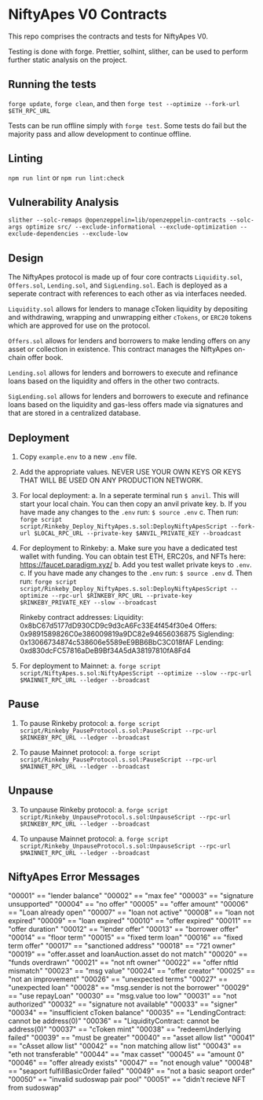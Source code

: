 # NiftyApes V0 Contracts

This repo comprises the contracts and tests for NiftyApes V0.

Testing is done with forge. Prettier, solhint, slither, can be used to perform further static analysis on the project.

## Running the tests

`forge update`, `forge clean`, and then `forge test --optimize --fork-url $ETH_RPC_URL`

Tests can be run offline simply with `forge test`. Some tests do fail but the majority pass and allow development to continue offline.

## Linting

`npm run lint` or `npm run lint:check`

## Vulnerability Analysis

`slither --solc-remaps @openzeppelin=lib/openzeppelin-contracts --solc-args optimize src/ --exclude-informational --exclude-optimization --exclude-dependencies --exclude-low`

## Design

The NiftyApes protocol is made up of four core contracts `Liquidity.sol`, `Offers.sol`, `Lending.sol`, and `SigLending.sol`. Each is deployed as a seperate contract with references to each other as via interfaces needed.

`Liquidity.sol` allows for lenders to manage cToken liquidity by depositing and withdrawing, wrapping and unwrapping either `cTokens`, or `ERC20` tokens which are approved for use on the protocol.

`Offers.sol` allows for lenders and borrowers to make lending offers on any asset or collection in existence. This contract manages the NiftyApes on-chain offer book.

`Lending.sol` allows for lenders and borrowers to execute and refinance loans based on the liquidity and offers in the other two contracts.

`SigLending.sol` allows for lenders and borrowers to execute and refinance loans based on the liquidity and gas-less offers made via signatures and that are stored in a centralized database.

## Deployment

1. Copy `example.env` to a new `.env` file.

2. Add the appropriate values. NEVER USE YOUR OWN KEYS OR KEYS THAT WILL BE USED ON ANY PRODUCTION NETWORK.

3. For local deployment:
   a. In a seperate terminal run `$ anvil`. This will start your local chain. You can then copy an anvil private key.
   b. If you have made any changes to the `.env` run: `$ source .env`
   c. Then run:
   `forge script script/Rinkeby_Deploy_NiftyApes.s.sol:DeployNiftyApesScript --fork-url $LOCAL_RPC_URL --private-key $ANVIL_PRIVATE_KEY --broadcast`

4. For deployment to Rinkeby:
   a. Make sure you have a dedicated test wallet with funding. You can obtain test ETH, ERC20s, and NFTs here: https://faucet.paradigm.xyz/
   b. Add you test wallet private keys to `.env`.
   c. If you have made any changes to the `.env` run: `$ source .env`
   d. Then run:
   `forge script script/Rinkeby_Deploy_NiftyApes.s.sol:DeployNiftyApesScript --optimize --rpc-url $RINKEBY_RPC_URL --private-key $RINKEBY_PRIVATE_KEY --slow --broadcast`

   Rinkeby contract addresses:
   Liquidity: 0x8bC67d5177dD930CD9c9d3cA6Fc33E4f454f30e4
   Offers: 0x9891589826C0e386009819a9DC82e94656036875
   Siglending: 0x13066734874c538606e5589eE9BB6BbC3C018fAF
   Lending: 0xd830dcFC57816aDeB9Bf34A5dA38197810fA8Fd4

5. For deployment to Mainnet:
   a. `forge script script/NiftyApes.s.sol:NiftyApesScript --optimize --slow --rpc-url $MAINNET_RPC_URL --ledger --broadcast`

## Pause

1. To pause Rinkeby protocol:
   a. `forge script script/Rinkeby_PauseProtocol.s.sol:PauseScript --rpc-url $RINKEBY_RPC_URL --ledger --broadcast`

2. To pause Mainnet protocol:
   a. `forge script script/Rinkeby_PauseProtocol.s.sol:PauseScript --rpc-url $MAINNET_RPC_URL --ledger --broadcast`

## Unpause

3. To unpause Rinkeby protocol:
   a. `forge script script/Rinkeby_UnpauseProtocol.s.sol:UnpauseScript --rpc-url $RINKEBY_RPC_URL --ledger --broadcast`

4. To unpause Mainnet protocol:
   a. `forge script script/Rinkeby_UnpauseProtocol.s.sol:UnpauseScript --rpc-url $MAINNET_RPC_URL --ledger --broadcast`

## NiftyApes Error Messages

"00001" == "lender balance"
"00002" == "max fee"
"00003" == "signature unsupported"
"00004" == "no offer"
"00005" == "offer amount"
"00006" == "Loan already open"
"00007" == "loan not active"
"00008" == "loan not expired"
"00009" == "loan expired"
"00010" == "offer expired"
"00011" == "offer duration"
"00012" == "lender offer"
"00013" == "borrower offer"
"00014" == "floor term"
"00015" == "fixed term loan"
"00016" == "fixed term offer"
"00017" == "sanctioned address"
"00018" == "721 owner"
"00019" == "offer.asset and loanAuction.asset do not match"
"00020" == "funds overdrawn"
"00021" == "not nft owner"
"00022" == "offer nftId mismatch"
"00023" == "msg value"
"00024" == "offer creator"
"00025" == "not an improvement"
"00026" == "unexpected terms"
"00027" == "unexpected loan"
"00028" == "msg.sender is not the borrower"
"00029" == "use repayLoan"
"00030" == "msg.value too low"
"00031" == "not authorized"
"00032" == "signature not available"
"00033" == "signer"
"00034" == "insufficient cToken balance"
"00035" == "LendingContract: cannot be address(0)"
"00036" == "LiquidityContract: cannot be address(0)"
"00037" == "cToken mint"
"00038" == "redeemUnderlying failed"
"00039" == "must be greater"
"00040" == "asset allow list"
"00041" == "cAsset allow list"
"00042" == "non matching allow list"
"00043" == "eth not transferable"
"00044" == "max casset"
"00045" == "amount 0"
"00046" == "offer already exists"
"00047" == "not enough value"
"00048" == "seaport fulfillBasicOrder failed"
"00049" == "not a basic seaport order"
"00050" == "invalid sudoswap pair pool"
"00051" == "didn't recieve NFT from sudoswap"
